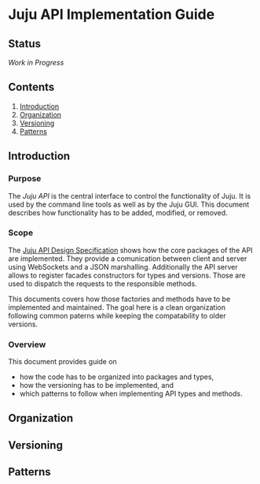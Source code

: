 # Juju API Implementation Guide

## Status

*Work in Progress*

## Contents

1. [Introduction](#introduction)
2. [Organization](#organization)
3. [Versioning](#versioning)
4. [Patterns](#patterns)

## Introduction

### Purpose

The *Juju API* is the central interface to control the functionality of Juju. It 
is used by the command line tools as well as by the Juju GUI. This document 
describes how functionality has to be added, modified, or removed.

### Scope

The [Juju API Design Specification](juju-api-design-specificaion.md) shows how the
core packages of the API are implemented. They provide a comunication between client
and server using WebSockets and a JSON marshalling. Additionally the API server
allows to register facades constructors for types and versions. Those are used to
dispatch the requests to the responsible methods.

This documents covers how those factories and methods have to be implemented and
maintained. The goal here is a clean organization following common paterns while
keeping the compatability to older versions.

### Overview

This document provides guide on

- how the code has to be organized into packages and types,
- how the versioning has to be implemented, and
- which patterns to follow when implementing API types and methods.

## Organization

## Versioning

## Patterns
